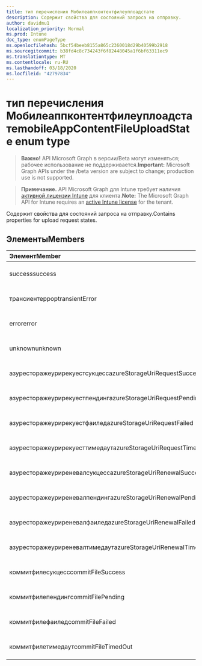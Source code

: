 ```yaml
---
title: тип перечисления Мобилеаппконтентфилеуплоадстате
description: Содержит свойства для состояний запроса на отправку.
author: davidmu1
localization_priority: Normal
ms.prod: Intune
doc_type: enumPageType
ms.openlocfilehash: 5bcf54beeb8155a865c2360018d29b40599b2918
ms.sourcegitcommit: b38fd4c8c734243f6f82448045a1f6bf63311ec9
ms.translationtype: MT
ms.contentlocale: ru-RU
ms.lasthandoff: 03/18/2020
ms.locfileid: "42797834"
---
```

# <a name="mobileappcontentfileuploadstate-enum-type"></a><span data-ttu-id="b6aae-103">тип перечисления Мобилеаппконтентфилеуплоадстате</span><span class="sxs-lookup"><span data-stu-id="b6aae-103">mobileAppContentFileUploadState enum type</span></span>

> <span data-ttu-id="b6aae-104">**Важно!** API Microsoft Graph в версии/Beta могут изменяться; рабочее использование не поддерживается.</span><span class="sxs-lookup"><span data-stu-id="b6aae-104">**Important:** Microsoft Graph APIs under the /beta version are subject to change; production use is not supported.</span></span>

> <span data-ttu-id="b6aae-105">**Примечание.** API Microsoft Graph для Intune требует наличия [активной лицензии Intune](https://go.microsoft.com/fwlink/?linkid=839381) для клиента.</span><span class="sxs-lookup"><span data-stu-id="b6aae-105">**Note:** The Microsoft Graph API for Intune requires an [active Intune license](https://go.microsoft.com/fwlink/?linkid=839381) for the tenant.</span></span>

<span data-ttu-id="b6aae-106">Содержит свойства для состояний запроса на отправку.</span><span class="sxs-lookup"><span data-stu-id="b6aae-106">Contains properties for upload request states.</span></span>

## <a name="members"></a><span data-ttu-id="b6aae-107">Элементы</span><span class="sxs-lookup"><span data-stu-id="b6aae-107">Members</span></span>
|<span data-ttu-id="b6aae-108">Элемент</span><span class="sxs-lookup"><span data-stu-id="b6aae-108">Member</span></span>|<span data-ttu-id="b6aae-109">Значение</span><span class="sxs-lookup"><span data-stu-id="b6aae-109">Value</span></span>|<span data-ttu-id="b6aae-110">Описание</span><span class="sxs-lookup"><span data-stu-id="b6aae-110">Description</span></span>|
|:---|:---|:---|
|<span data-ttu-id="b6aae-111">success</span><span class="sxs-lookup"><span data-stu-id="b6aae-111">success</span></span>|<span data-ttu-id="b6aae-112">нуль</span><span class="sxs-lookup"><span data-stu-id="b6aae-112">0</span></span>|<span data-ttu-id="b6aae-113">Пока не задокументировано.</span><span class="sxs-lookup"><span data-stu-id="b6aae-113">Not yet documented</span></span>|
|<span data-ttu-id="b6aae-114">трансиентеррор</span><span class="sxs-lookup"><span data-stu-id="b6aae-114">transientError</span></span>|<span data-ttu-id="b6aae-115">1,1</span><span class="sxs-lookup"><span data-stu-id="b6aae-115">1</span></span>|<span data-ttu-id="b6aae-116">Пока не задокументировано.</span><span class="sxs-lookup"><span data-stu-id="b6aae-116">Not yet documented</span></span>|
|<span data-ttu-id="b6aae-117">error</span><span class="sxs-lookup"><span data-stu-id="b6aae-117">error</span></span>|<span data-ttu-id="b6aae-118">2</span><span class="sxs-lookup"><span data-stu-id="b6aae-118">2</span></span>|<span data-ttu-id="b6aae-119">Пока не задокументировано.</span><span class="sxs-lookup"><span data-stu-id="b6aae-119">Not yet documented</span></span>|
|<span data-ttu-id="b6aae-120">unknown</span><span class="sxs-lookup"><span data-stu-id="b6aae-120">unknown</span></span>|<span data-ttu-id="b6aae-121">4</span><span class="sxs-lookup"><span data-stu-id="b6aae-121">3</span></span>|<span data-ttu-id="b6aae-122">Пока не задокументировано.</span><span class="sxs-lookup"><span data-stu-id="b6aae-122">Not yet documented</span></span>|
|<span data-ttu-id="b6aae-123">азуресторажеурирекуестсукцесс</span><span class="sxs-lookup"><span data-stu-id="b6aae-123">azureStorageUriRequestSuccess</span></span>|<span data-ttu-id="b6aae-124">100</span><span class="sxs-lookup"><span data-stu-id="b6aae-124">100</span></span>|<span data-ttu-id="b6aae-125">Пока не задокументировано.</span><span class="sxs-lookup"><span data-stu-id="b6aae-125">Not yet documented</span></span>|
|<span data-ttu-id="b6aae-126">азуресторажеурирекуестпендинг</span><span class="sxs-lookup"><span data-stu-id="b6aae-126">azureStorageUriRequestPending</span></span>|<span data-ttu-id="b6aae-127">101</span><span class="sxs-lookup"><span data-stu-id="b6aae-127">101</span></span>|<span data-ttu-id="b6aae-128">Пока не задокументировано.</span><span class="sxs-lookup"><span data-stu-id="b6aae-128">Not yet documented</span></span>|
|<span data-ttu-id="b6aae-129">азуресторажеурирекуестфаилед</span><span class="sxs-lookup"><span data-stu-id="b6aae-129">azureStorageUriRequestFailed</span></span>|<span data-ttu-id="b6aae-130">102</span><span class="sxs-lookup"><span data-stu-id="b6aae-130">102</span></span>|<span data-ttu-id="b6aae-131">Пока не задокументировано.</span><span class="sxs-lookup"><span data-stu-id="b6aae-131">Not yet documented</span></span>|
|<span data-ttu-id="b6aae-132">азуресторажеурирекуесттимедаут</span><span class="sxs-lookup"><span data-stu-id="b6aae-132">azureStorageUriRequestTimedOut</span></span>|<span data-ttu-id="b6aae-133">103</span><span class="sxs-lookup"><span data-stu-id="b6aae-133">103</span></span>|<span data-ttu-id="b6aae-134">Пока не задокументировано.</span><span class="sxs-lookup"><span data-stu-id="b6aae-134">Not yet documented</span></span>|
|<span data-ttu-id="b6aae-135">азуресторажеуриреневалсукцесс</span><span class="sxs-lookup"><span data-stu-id="b6aae-135">azureStorageUriRenewalSuccess</span></span>|<span data-ttu-id="b6aae-136">200</span><span class="sxs-lookup"><span data-stu-id="b6aae-136">200</span></span>|<span data-ttu-id="b6aae-137">Пока не задокументировано.</span><span class="sxs-lookup"><span data-stu-id="b6aae-137">Not yet documented</span></span>|
|<span data-ttu-id="b6aae-138">азуресторажеуриреневалпендинг</span><span class="sxs-lookup"><span data-stu-id="b6aae-138">azureStorageUriRenewalPending</span></span>|<span data-ttu-id="b6aae-139">201</span><span class="sxs-lookup"><span data-stu-id="b6aae-139">201</span></span>|<span data-ttu-id="b6aae-140">Пока не задокументировано.</span><span class="sxs-lookup"><span data-stu-id="b6aae-140">Not yet documented</span></span>|
|<span data-ttu-id="b6aae-141">азуресторажеуриреневалфаилед</span><span class="sxs-lookup"><span data-stu-id="b6aae-141">azureStorageUriRenewalFailed</span></span>|<span data-ttu-id="b6aae-142">202</span><span class="sxs-lookup"><span data-stu-id="b6aae-142">202</span></span>|<span data-ttu-id="b6aae-143">Пока не задокументировано.</span><span class="sxs-lookup"><span data-stu-id="b6aae-143">Not yet documented</span></span>|
|<span data-ttu-id="b6aae-144">азуресторажеуриреневалтимедаут</span><span class="sxs-lookup"><span data-stu-id="b6aae-144">azureStorageUriRenewalTimedOut</span></span>|<span data-ttu-id="b6aae-145">203</span><span class="sxs-lookup"><span data-stu-id="b6aae-145">203</span></span>|<span data-ttu-id="b6aae-146">Пока не задокументировано.</span><span class="sxs-lookup"><span data-stu-id="b6aae-146">Not yet documented</span></span>|
|<span data-ttu-id="b6aae-147">коммитфилесукцесс</span><span class="sxs-lookup"><span data-stu-id="b6aae-147">commitFileSuccess</span></span>|<span data-ttu-id="b6aae-148">300</span><span class="sxs-lookup"><span data-stu-id="b6aae-148">300</span></span>|<span data-ttu-id="b6aae-149">Пока не задокументировано.</span><span class="sxs-lookup"><span data-stu-id="b6aae-149">Not yet documented</span></span>|
|<span data-ttu-id="b6aae-150">коммитфилепендинг</span><span class="sxs-lookup"><span data-stu-id="b6aae-150">commitFilePending</span></span>|<span data-ttu-id="b6aae-151">301</span><span class="sxs-lookup"><span data-stu-id="b6aae-151">301</span></span>|<span data-ttu-id="b6aae-152">Пока не задокументировано.</span><span class="sxs-lookup"><span data-stu-id="b6aae-152">Not yet documented</span></span>|
|<span data-ttu-id="b6aae-153">коммитфилефаилед</span><span class="sxs-lookup"><span data-stu-id="b6aae-153">commitFileFailed</span></span>|<span data-ttu-id="b6aae-154">302</span><span class="sxs-lookup"><span data-stu-id="b6aae-154">302</span></span>|<span data-ttu-id="b6aae-155">Пока не задокументировано.</span><span class="sxs-lookup"><span data-stu-id="b6aae-155">Not yet documented</span></span>|
|<span data-ttu-id="b6aae-156">коммитфилетимедаут</span><span class="sxs-lookup"><span data-stu-id="b6aae-156">commitFileTimedOut</span></span>|<span data-ttu-id="b6aae-157">303</span><span class="sxs-lookup"><span data-stu-id="b6aae-157">303</span></span>|<span data-ttu-id="b6aae-158">Пока не задокументировано.</span><span class="sxs-lookup"><span data-stu-id="b6aae-158">Not yet documented</span></span>|



